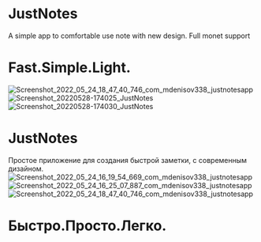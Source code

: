 
# JustNotes

A simple app to comfortable use note with new design. Full monet support

# Fast.Simple.Light.

![Screenshot_2022_05_24_18_47_40_746_com_mdenisov338_justnotesapp](https://user-images.githubusercontent.com/53698992/170828857-f7a99776-701e-4ff0-8714-83495540f8ab.jpg)
![Screenshot_20220528-174025_JustNotes](https://user-images.githubusercontent.com/53698992/170828803-e23e26bf-48a0-4333-ba2a-195712bd620f.png)
![Screenshot_20220528-174030_JustNotes](https://user-images.githubusercontent.com/53698992/170828808-610b0543-2afa-4a53-9a0c-dae80b44bb2b.png)


# JustNotes

Простое приложение для создания быстрой заметки, с современным дизайном.
![Screenshot_2022_05_24_16_19_54_669_com_mdenisov338_justnotesapp](https://user-images.githubusercontent.com/53698992/170828835-b8bd8e51-333c-41f5-a488-ec590f51de3c.jpg)
![Screenshot_2022_05_24_16_25_07_887_com_mdenisov338_justnotesapp](https://user-images.githubusercontent.com/53698992/170828843-bd568618-b067-464f-8e13-c66674ab8a26.jpg)
![Screenshot_2022_05_24_18_47_40_746_com_mdenisov338_justnotesapp](https://user-images.githubusercontent.com/53698992/170828857-f7a99776-701e-4ff0-8714-83495540f8ab.jpg)

# Быстро.Просто.Легко.

